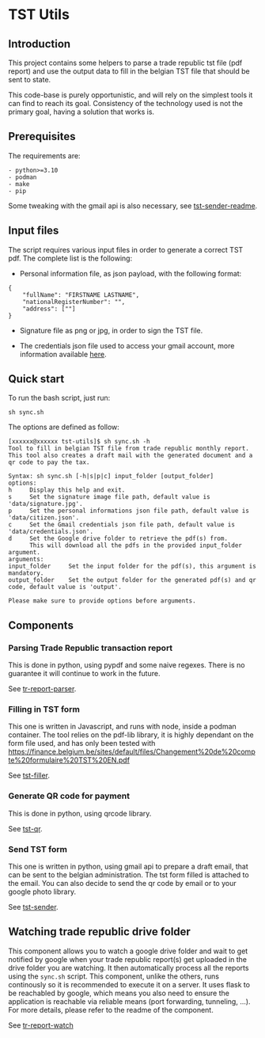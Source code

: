 # TST Utils

## Introduction

This project contains some helpers to parse a trade republic tst file (pdf report) and use the output data to fill in the belgian TST file that should be sent to state.

This code-base is purely opportunistic, and will rely on the simplest tools it can find to reach its goal.  Consistency of the technology used is not the primary goal, having a solution that works is.

## Prerequisites

The requirements are: 
```
- python>=3.10
- podman 
- make
- pip
```
Some tweaking with the gmail api is also necessary, see [tst-sender-readme](./tst-sender/README.md).

## Input files 

The script requires various input files in order to generate a correct TST pdf.
The complete list is the following:

- Personal information file, as json payload, with the following format:
```
{
    "fullName": "FIRSTNAME LASTNAME",
    "nationalRegisterNumber": "",
    "address": [""]
}
```

- Signature file as png or jpg, in order to sign the TST file.

- The credentials json file used to access your gmail account, more information available [here](./tst-sender/README.md).

## Quick start

To run the bash script, just run:

```
sh sync.sh
```

The options are defined as follow:

```
[xxxxxx@xxxxxx tst-utils]$ sh sync.sh -h
Tool to fill in belgian TST file from trade republic monthly report.
This tool also creates a draft mail with the generated document and a qr code to pay the tax.

Syntax: sh sync.sh [-h|s|p|c] input_folder [output_folder]
options:
h     Display this help and exit.
s     Set the signature image file path, default value is 'data/signature.jpg'.
p     Set the personal informations json file path, default value is 'data/citizen.json'.
c     Set the Gmail credentials json file path, default value is 'data/credentials.json'.
d     Set the Google drive folder to retrieve the pdf(s) from.
      This will download all the pdfs in the provided input_folder argument.
arguments:
input_folder     Set the input folder for the pdf(s), this argument is mandatory.
output_folder    Set the output folder for the generated pdf(s) and qr code, default value is 'output'.

Please make sure to provide options before arguments.
```


## Components
### Parsing Trade Republic transaction report

This is done in python, using pypdf and some naive regexes. There is no guarantee it will continue to work in the future.

See [tr-report-parser](./tr-report-parser/).

### Filling in TST form

This one is written in Javascript, and runs with node, inside a podman container.  The tool relies on the pdf-lib library, it is highly dependant on the form file used, and has only been tested with https://finance.belgium.be/sites/default/files/Changement%20de%20compte%20formulaire%20TST%20EN.pdf

See [tst-filler](./tst-filler/).

### Generate QR code for payment

This is done in python, using qrcode library.

See [tst-qr](./tst-qr/).

### Send TST form

This one is written in python, using gmail api to prepare a draft email, that can be sent to the belgian administration.  The tst form filled is attached to the email. You can also decide to send the qr code by email or to your google photo library.

See [tst-sender](./tst-sender/).

## Watching trade republic drive folder

This component allows you to watch a google drive folder and wait to get notified by google when your trade republic report(s) get uploaded in the drive folder you are watching. It then automatically process all the reports using the `sync.sh` script. This component, unlike the others, runs continously so it is recommended to execute it on a server. It uses flask to be reachabled by google, which means you also need to ensure the application is reachable via reliable means (port forwarding, tunneling, ...). For more details, please refer to the readme of the component.

See [tr-report-watch](./tr-report-watch/)